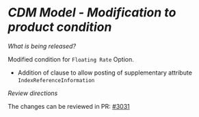 # _CDM Model - Modification to product condition_

_What is being released?_

Modified condition for `Floating Rate` Option.
- Addition of clause to allow posting of supplementary attribute `IndexReferenceInformation`

_Review directions_

The changes can be reviewed in PR: [#3031](https://github.com/finos/common-domain-model/pull/3031)
